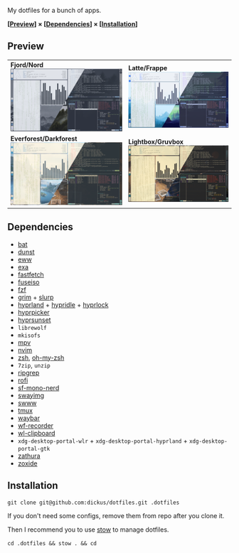 My dotfiles for a bunch of apps.

**[[Preview](#preview)] × [[Dependencies](#dependencies)] × [[Installation](#installation)]**


## Preview
<table>
    <tr>
        <td><b>Fjord/Nord</b></br><img src="previews/preview_fjord_nord.png"></td>
        <td><b>Latte/Frappe</b><img src="previews/preview_latte_frappe.png"></td>
    </tr>
    <tr>
        <td><b>Everforest/Darkforest</b><img src="previews/preview_everforest_darkforest.png"></td>
        <td><b>Lightbox/Gruvbox</b><img src="previews/preview_lightbox_gruvbox.png"></td>
    </tr>
</table>

## Dependencies
* [bat](https://github.com/sharkdp/bat)
* [dunst](https://github.com/dunst-project/dunst)
* [eww](https://github.com/elkowar/eww)
* [exa](https://github.com/ogham/exa)
* [fastfetch](https://github.com/fastfetch-cli/fastfetch)
* [fuseiso](https://sourceforge.net/projects/fuseiso/)
* [fzf](https://github.com/junegunn/fzf)
* [grim](https://sr.ht/~emersion/grim/) + [slurp](https://github.com/emersion/slurp)
* [hyprland](https://github.com/hyprwm/Hyprland) + [hypridle](https://github.com/hyprwm/hypridle) + [hyprlock](https://github.com/hyprwm/hyprlock)
* [hyprpicker](https://github.com/hyprwm/hyprpicker)
* [hyprsunset](https://github.com/hyprwm/hyprsunset)
* `librewolf`
* `mkisofs`
* [mpv](https://github.com/mpv-player/mpv)
* [nvim](https://github.com/neovim/neovim)
* [zsh](https://github.com/ohmyzsh/ohmyzsh), [oh-my-zsh](https://github.com/ohmyzsh/ohmyzsh)
* `7zip`, `unzip`
* [ripgrep](https://github.com/BurntSushi/ripgrep)
* [rofi](https://github.com/davatorium/rofi)
* [sf-mono-nerd](https://github.com/epk/SF-Mono-Nerd-Font)
* [swayimg](https://github.com/artemsen/swayimg)
* [swww](https://github.com/LGFae/swww)
* [tmux](https://github.com/tmux/tmux)
* [waybar](https://github.com/Alexays/Waybar)
* [wf-recorder](https://github.com/ammen99/wf-recorder)
* [wl-clipboard](https://github.com/bugaevc/wl-clipboard)
* `xdg-desktop-portal-wlr` + `xdg-desktop-portal-hyprland` + `xdg-desktop-portal-gtk`
* [zathura](https://github.com/pwmt/zathura)
* [zoxide](https://github.com/ajeetdsouza/zoxide)

## Installation
```
git clone git@github.com:dickus/dotfiles.git .dotfiles
```

If you don't need some configs, remove them from repo after you clone it.

Then I recommend you to use [stow](https://github.com/aspiers/stow/) to manage dotfiles.
```
cd .dotfiles && stow . && cd
```
